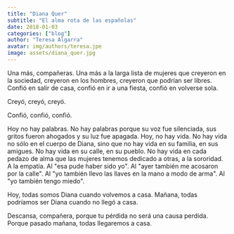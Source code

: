 ```yaml
---
title: "Diana Quer"
subtitle: "El alma rota de las españolas"
date: 2018-01-03
categories: ["blog"]
author: "Teresa Algarra"
avatar: img/authors/teresa.jpe
image: assets/diana_quer.jpg
---
```


Una más, compañeras. Una más a la larga lista de mujeres que creyeron en la sociedad, creyeron en los hombres, creyeron que podrían ser libres. Confió en salir de casa, confió en ir a una fiesta, confió en volverse sola. 

Creyó, creyó, creyó.

Confió, confió, confió.

Hoy no hay palabras. No hay palabras porque su voz fue silenciada, sus gritos fueron ahogados y su luz fue apagada. Hoy, no hay vida. No hay vida no sólo en el cuerpo de Diana, sino que no hay vida en su familia, en sus amigues. No hay vida en su calle, en su pueblo. No hay vida en cada pedazo de alma que las mujeres tenemos dedicado a otras, a la sororidad. A la empatía. Al "esa pude haber sido yo". Al "ayer también me acosaron por la calle". Al "yo también llevo las llaves en la mano a modo de arma". Al "yo también tengo miedo".

Hoy, todas somos Diana cuando volvemos a casa. Mañana, todas podríamos ser Diana cuando no llegó a casa.

Descansa, compañera, porque tu pérdida no será una causa perdida. Porque pasado mañana, todas llegaremos a casa.
